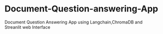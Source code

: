 # Document-Question-answering-App
Document Question Answering App using Langchain,ChromaDB and Streanlit web Interface

